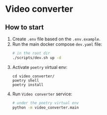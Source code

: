 # Video converter

## How to start 
1. Create `.env` file based on the `.env.example`.
2. Run the main docker compose `dev.yaml` file: 
    ``` bash
    # in the root dir 
    ./scripts/dev.sh up -d
    ```
3. Activate `poetry` virtual env:
    ```
    cd video_converter/
    poetry shell
    poetry install
    ```
4. Run `Video converter` service:
    ``` bash
    # under the poetry virtual env
    python -m video_converter.main
    ```
